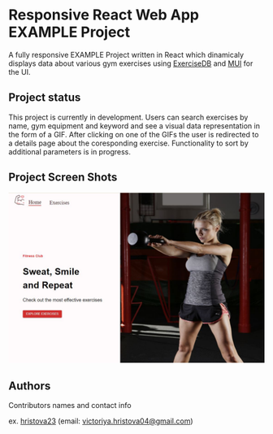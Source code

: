 # Responsive React Web App EXAMPLE Project

A fully responsive EXAMPLE Project written in React which dinamicaly displays data about various gym exercises using [ExerciseDB](https://rapidapi.com/justin-WFnsXH_t6/api/exercisedb/details) and [MUI](https://mui.com/) for the UI.

## Project status

This project is currently in development. Users can search exercises by name, gym equipment and keyword and see a visual data representation in the form of a GIF. After clicking on one of the GIFs the user is redirected to a details page about the coresponding exercise. Functionality to sort by additional parameters is in progress.

## Project Screen Shots
![MainPage](src/assets/images/MainPage.jpeg)

## Authors

Contributors names and contact info

ex. [hristova23](https://github.com/hristova23) (email: victoriya.hristova04@gmail.com)
